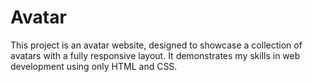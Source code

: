 # Avatar
This project is an avatar website, designed to showcase a collection of avatars with a fully responsive layout. It demonstrates my skills in web development using only HTML and CSS.
